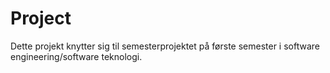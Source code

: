 # Project
Dette projekt knytter sig til semesterprojektet på første semester i software engineering/software teknologi.
